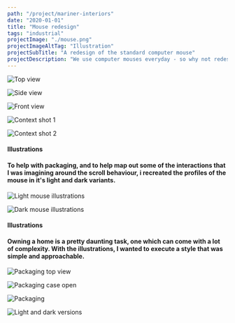 ```yaml
---
path: "/project/mariner-interiors"
date: "2020-01-01"
title: "Mouse redesign"
tags: "industrial"
projectImage: "./mouse.png"
projectImageAltTag: "Illustration"
projectSubTitle: "A redesign of the standard computer mouse"
projectDescription: "We use computer mouses everyday - so why not redesign one?"
---
```


![Top view](./top-view.png)

![Side view](./side-view.png)

![Front view](./front-view.png)

![Context shot 1](./contextperspective.jpg)

![Context shot 2](./contextorthoganal.jpg)

<div class="project-sub-head">
    <h4 class="project-sub-title">
        Illustrations
    </h4>
    <h4 class="project-description">
        To help with packaging, and to help map out some of the interactions that I was imagining around the scroll behaviour, i recreated the profiles of the mouse in it's light and dark variants.
    </h4>
</div>

![Light mouse illustrations](./illustrations-light.png)

![Dark mouse illustrations](./illustrations-dark.png)

<div class="project-sub-head">
    <h4 class="project-sub-title">
        Illustrations
    </h4>
    <h4 class="project-description">
        Owning a home is a pretty daunting task, one which can come with a lot of complexity. With the illustrations, I wanted to execute a style that was simple and approachable. 
    </h4>
</div>

![Packaging top view](./top-view-packaging.png)

![Packaging case open](./packaging-case-open.png)

![Packaging](./packaging.jpg)

![Light and dark versions](./light-and-dark.jpg)